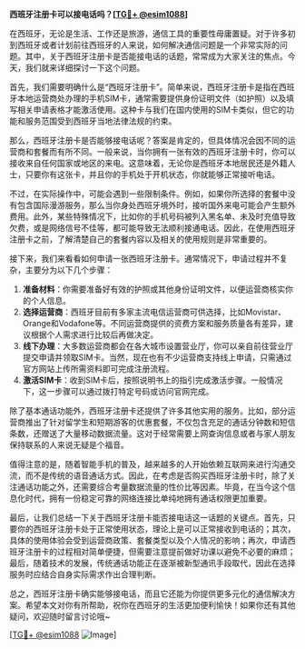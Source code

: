 **西班牙注册卡可以接电话吗？[[TG💪+ @esim1088](https://t.me/s/esim1088)]**

在西班牙，无论是生活、工作还是旅游，通信工具的重要性毋庸置疑。对于许多初到西班牙或者计划前往西班牙的人来说，如何解决通信问题是一个非常实际的问题。其中，关于西班牙注册卡是否能接电话的话题，常常成为大家关注的焦点。今天，我们就来详细探讨一下这个问题。

首先，我们需要明确什么是“西班牙注册卡”。简单来说，西班牙注册卡是指在西班牙本地运营商处办理的手机SIM卡，通常需要提供身份证明文件（如护照）以及填写相关申请表格才能激活使用。这种卡与我们在国内使用的SIM卡类似，但它的功能和服务范围受到西班牙当地法律法规的约束。

那么，西班牙注册卡是否能够接电话呢？答案是肯定的，但具体情况会因不同的运营商和套餐而有所不同。一般来说，当你拥有一张有效的西班牙注册卡时，你可以接收来自任何国家或地区的来电。这意味着，无论你是西班牙本地居民还是外籍人士，只要你有这张卡，并且你的手机处于开机状态，你就能够正常接听电话。

不过，在实际操作中，可能会遇到一些限制条件。例如，如果你所选择的套餐中没有包含国际漫游服务，那么当你身处西班牙境外时，接听国外来电可能会产生额外费用。此外，某些特殊情况下，比如你的手机号码被列入黑名单、未及时充值导致欠费，或是网络信号不佳等，都可能导致无法顺利接通电话。因此，在使用西班牙注册卡之前，了解清楚自己的套餐内容以及相关的使用规则是非常重要的。

接下来，我们来看看如何申请一张西班牙注册卡。通常情况下，申请过程并不复杂，主要分为以下几个步骤：

1. **准备材料**：你需要准备好有效的护照或其他身份证明文件，以便运营商核实你的个人信息。
2. **选择运营商**：西班牙目前有多家主流电信运营商可供选择，比如Movistar、Orange和Vodafone等。不同运营商提供的资费方案和服务质量各有差异，建议根据个人需求进行比较后再做决定。
3. **线下办理**：大多数运营商都会在各大城市设置营业厅，你可以亲自前往营业厅提交申请并领取SIM卡。当然，现在也有不少运营商支持线上申请，只需通过官方网站上传所需资料即可完成注册流程。
4. **激活SIM卡**：收到SIM卡后，按照说明书上的指引完成激活步骤。一般情况下，这一步骤可以通过拨打特定号码或访问官网完成。

除了基本通话功能外，西班牙注册卡还提供了许多其他实用的服务。比如，部分运营商推出了针对留学生和短期游客的优惠套餐，不仅包含充足的通话分钟数和短信条数，还赠送了大量移动数据流量。这对于经常需要上网查询信息或者与家人朋友保持联系的人来说无疑是个福音。

值得注意的是，随着智能手机的普及，越来越多的人开始依赖互联网来进行沟通交流，而不是传统的语音通话方式。因此，在考虑是否购买西班牙注册卡时，除了关注通话功能之外，还需要综合考量数据流量的性价比等因素。毕竟，在当今这个信息化时代，拥有一份稳定可靠的网络连接比单纯地拥有通话权限更加重要。

最后，让我们总结一下关于西班牙注册卡能否接电话这一话题的关键点。首先，只要你的西班牙注册卡处于正常使用状态，理论上是可以正常接收到电话的；其次，具体的使用体验会受到运营商政策、套餐类型以及个人情况的影响；再次，申请西班牙注册卡的过程相对简单便捷，但需要注意提前做好功课以避免不必要的麻烦；最后，随着技术的发展，传统通话功能正在逐渐被新型通讯手段取代，因此在选择服务时应结合自身实际需求作出合理判断。

总之，西班牙注册卡确实能够接电话，而且它还能为你提供更多元化的通信解决方案。希望本文对你有所帮助，祝你在西班牙的生活更加便利愉快！如果你还有其他疑问，欢迎随时留言讨论哦~

[[TG💪+ @esim1088](https://t.me/s/esim1088) ![Image](https://i.postimg.cc/4NQfJmqS/Snipaste-2025-05-13-00-14-12.png)]